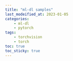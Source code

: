 ```yaml
---
title: "ml-dl samples"
last_modeified_at: 2023-01-05
categories:
    - ml-dl 
    - pytorch
tags:
    - torchvision
    - torch
toc: true
toc_sticky: true
---
```

